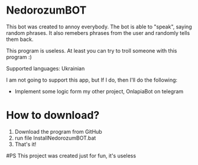 # NedorozumBOT

This bot was created to annoy everybody. The bot is able to "speak", saying random phrases. It also remebers phrases from the user and randomly tells them back.

This program is useless. At least you can try to troll someone with this program :)

Supported languages: Ukrainian

I am not going to support this app, but If I do, then I'll do the following:
- Implement some logic form my other project, OnlapiaBot on telegram 

# How to download?

1. Download the program from GitHub
2. run file InstallNedorozumBOT.bat
3. That's it!

#PS
This project was created just for fun, it's useless
